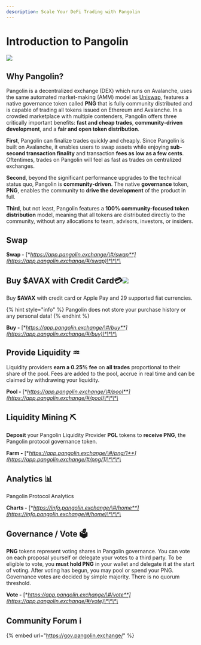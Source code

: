 ```yaml
---
description: Scale Your DeFi Trading with Pangolin
---
```


# Introduction to Pangolin

![](.gitbook/assets/logo.svg)

## Why Pangolin?

Pangolin is a decentralized exchange \(DEX\) which runs on Avalanche, uses the same automated market-making \(AMM\) model as [Uniswap](https://docs.uniswap.org/protocol/V2/concepts/protocol-overview/how-uniswap-works), features a native governance token called **PNG** that is fully community distributed and is capable of trading all tokens issued on Ethereum and Avalanche. In a crowded marketplace with multiple contenders, Pangolin offers three critically important benefits: **fast and cheap trades**, **community-driven development**, and a **fair and open token distribution**.

**First**, Pangolin can finalize trades quickly and cheaply. Since Pangolin is built on Avalanche, it enables users to swap assets while enjoying **sub-second transaction finality** and transaction **fees as low as a few cents**. Oftentimes, trades on Pangolin will feel as fast as trades on centralized exchanges. 

**Second**, beyond the significant performance upgrades to the technical status quo, Pangolin is **community-driven**. The native **governance** token, **PNG**, enables the community to **drive the development** of the product in full. 

**Third**, but not least, Pangolin features a **100% community-focused token distribution** model, meaning that all tokens are distributed directly to the community, without any allocations to team, advisors, investors, or insiders.

## **Swap**

**Swap -** [**https://app.pangolin.exchange/\#/swap**](https://app.pangolin.exchange/#/swap)\*\*\*\*

## Buy $AVAX with Credit Card💳![](.gitbook/assets/pay.png) 

Buy **$AVAX** with credit card or Apple Pay and 29 supported fiat currencies.

{% hint style="info" %}
Pangolin does not store your purchase history or any personal data!
{% endhint %}

**Buy -** [**https://app.pangolin.exchange/\#/buy**](https://app.pangolin.exchange/#/buy)\*\*\*\*

## Provide Liquidity ♒ 

Liquidity providers **earn a 0.25% fee** on **all trades** proportional to their share of the pool. Fees are added to the pool, accrue in real time and can be claimed by withdrawing your liquidity.

**Pool -** [**https://app.pangolin.exchange/\#/pool**](https://app.pangolin.exchange/#/pool)\*\*\*\*

## Liquidity Mining ⛏ 

**Deposit** your Pangolin Liquidity Provider **PGL** tokens to **receive PNG**, the Pangolin protocol governance token.

**Farm -** [**https://app.pangolin.exchange/\#/png/1**](https://app.pangolin.exchange/#/png/1)\*\*\*\*

## Analytics 📊 

Pangolin Protocol Analytics

**Charts -** [**https://info.pangolin.exchange/\#/home**](https://info.pangolin.exchange/#/home)\*\*\*\*

## Governance / Vote 🗳 

**PNG** tokens represent voting shares in Pangolin governance. You can vote on each proposal yourself or delegate your votes to a third party. To be eligible to vote, you **must hold PNG** in your wallet and delegate it at the start of voting. After voting has begun, you may pool or spend your PNG. Governance votes are decided by simple majority. There is no quorum threshold.

**Vote -** [**https://app.pangolin.exchange/\#/vote**](https://app.pangolin.exchange/#/vote)\*\*\*\*

## Community Forum ℹ 

{% embed url="https://gov.pangolin.exchange/" %}



